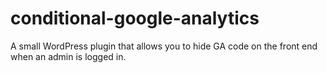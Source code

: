 conditional-google-analytics
============================

A small WordPress plugin that allows you to hide GA code on the front end when an admin is logged in.
